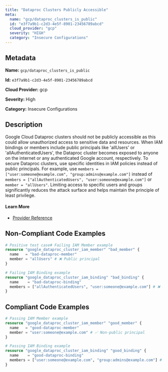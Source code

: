 ```yaml
---
title: "Dataproc Clusters Publicly Accessible"
meta:
  name: "gcp/dataproc_clusters_is_public"
  id: "e3f7a9b1-c2d3-4e5f-8901-23456789abcd"
  cloud_provider: "gcp"
  severity: "HIGH"
  category: "Insecure Configurations"
---
```


## Metadata
**Name:** `gcp/dataproc_clusters_is_public`

**Id:** `e3f7a9b1-c2d3-4e5f-8901-23456789abcd`

**Cloud Provider:** gcp

**Severity:** High

**Category:** Insecure Configurations

## Description
Google Cloud Dataproc clusters should not be publicly accessible as this could allow unauthorized access to sensitive data and resources. When IAM bindings or members include public principals like 'allUsers' or 'allAuthenticatedUsers', the Dataproc cluster becomes exposed to anyone on the internet or any authenticated Google account, respectively. To secure Dataproc clusters, use specific identities in IAM policies instead of public principals. For example, use `members = ["user:someone@example.com", "group:admins@example.com"]` instead of `members = ["allAuthenticatedUsers", "user:someone@example.com"]` or `member = "allUsers"`. Limiting access to specific users and groups significantly reduces the attack surface and helps maintain the principle of least privilege.

#### Learn More

 - [Provider Reference](https://registry.terraform.io/providers/hashicorp/google/latest/docs/resources/dataproc_cluster_iam_member)

## Non-Compliant Code Examples
```terraform
# Positive test case# Failing IAM Member example
resource "google_dataproc_cluster_iam_member" "bad_member" {
  name   = "bad-dataproc-member"
  member = "allUsers" # ❌ Public principal
}

# Failing IAM Binding example
resource "google_dataproc_cluster_iam_binding" "bad_binding" {
  name    = "bad-dataproc-binding"
  members = ["allAuthenticatedUsers", "user:someone@example.com"] # ❌ Contains public principal
}

```

## Compliant Code Examples
```terraform
# Passing IAM Member example
resource "google_dataproc_cluster_iam_member" "good_member" {
  name   = "good-dataproc-member"
  member = "user:someone@example.com" # ✅ Non-public principal
}

```

```terraform
# Passing IAM Binding example
resource "google_dataproc_cluster_iam_binding" "good_binding" {
  name    = "good-dataproc-binding"
  members = ["user:someone@example.com", "group:admins@example.com"] # ✅ No public principals
}

```